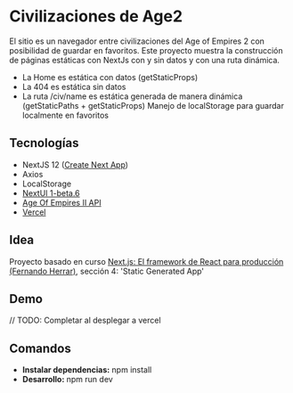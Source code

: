 # Civilizaciones de Age2
El sitio es un navegador entre civilizaciones del Age of Empires 2 con posibilidad de guardar en favoritos.
Este proyecto muestra la construcción de páginas estáticas con NextJs con y sin datos y con una ruta dinámica.
- La Home es estática con datos (getStaticProps)
- La 404 es estática sin datos
- La ruta /civ/name es estática generada de manera dinámica (getStaticPaths + getStaticProps)
Manejo de localStorage para guardar localmente en favoritos

## Tecnologías
- NextJS 12 ([Create Next App](https://nextjs.org/docs/api-reference/create-next-app))
- Axios
- LocalStorage
- [NextUI 1-beta.6](https://nextui.org/)
- [Age Of Empires II API](https://age-of-empires-2-api.herokuapp.com/docs/)
- [Vercel](https://vercel.com/)

## Idea
Proyecto basado en curso [Next.js: El framework de React para producción (Fernando Herrar)](https://aprenderjavascript.online/clon-de-spotify), sección 4: 'Static Generated App'

## Demo
// TODO: Completar al desplegar a vercel

## Comandos
- **Instalar dependencias:** npm install
- **Desarrollo:** npm run dev